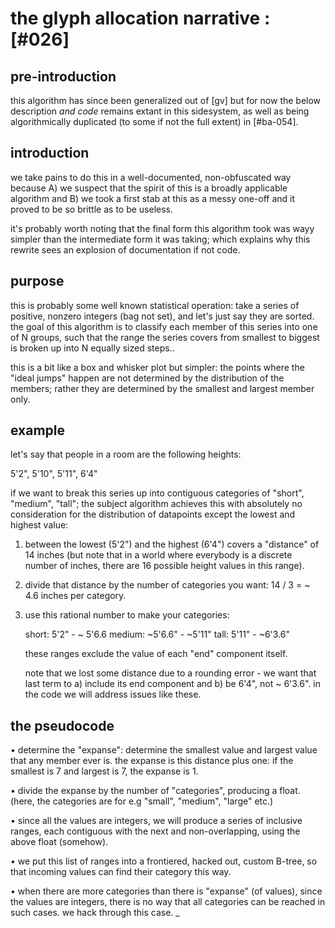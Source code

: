 # the glyph allocation narrative :[#026]

## pre-introduction

this algorithm has since been generalized out of [gv] but for now the
below description *and code* remains extant in this sidesystem, as well
as being algorithmically duplicated (to some if not the full extent) in
[#ba-054].




## introduction

we take pains to do this in a well-documented, non-obfuscated way because
A) we suspect that the spirit of this is a broadly applicable algorithm
and B) we took a first stab at this as a messy one-off and it proved to
be so brittle as to be useless.

it's probably worth noting that the final form this algorithm took was
wayy simpler than the intermediate form it was taking; which explains
why this rewrite sees an explosion of documentation if not code.




## purpose

this is probably some well known statistical operation: take a series
of positive, nonzero integers (bag not set), and let's just say they are
sorted. the goal of this algorithm is to classify each member of this
series into one of N groups, such that the range the series covers
from smallest to biggest is broken up into N equally sized steps..

this is a bit like a box and whisker plot but simpler: the points where
the "ideal jumps" happen are not determined by the distribution of the
members; rather they are determined by the smallest and largest member
only.




## example

let's say that people in a room are the following heights:

  5'2", 5'10", 5'11", 6'4"

if we want to break this series up into contiguous categories of "short",
"medium", "tall"; the subject algorithm achieves this with absolutely no
consideration for the distribution of datapoints except the lowest and
highest value:

  1. between the lowest (5'2") and the highest (6'4") covers a "distance"
     of 14 inches (but note that in a world where everybody is a discrete
     number of inches, there are 16 possible height values in this range).

  2. divide that distance by the number of categories you want:
     14 / 3 = ~ 4.6 inches per category.

  3. use this rational number to make your categories:

     short:  5'2" -  ~ 5'6.6
     medium: ~5'6.6" - ~5'11"
     tall: 5'11" - ~6'3.6"

     these ranges exclude the value of each "end" component itself.

     note that we lost some distance due to a rounding error - we want
     that last term to a) include its end component and b) be 6'4", not
     ~ 6'3.6". in the code we will address issues like these.




## the pseudocode

  • determine the "expanse": determine the smallest value and largest
    value that any member ever is. the expanse is this distance plus
    one: if the smallest is 7 and largest is 7, the expanse is 1.

  • divide the expanse by the number of "categories", producing a float.
    (here, the categories are for e.g "small", "medium", "large" etc.)

  • since all the values are integers, we will produce a series of
    inclusive ranges, each contiguous with the next and non-overlapping,
    using the above float (somehow).

  • we put this list of ranges into a frontiered, hacked out, custom
    B-tree, so that incoming values can find their category this way.

  • when there are more categories than there is "expanse" (of values),
    since the values are integers, there is no way that all categories
    can be reached in such cases. we hack through this case.
_
